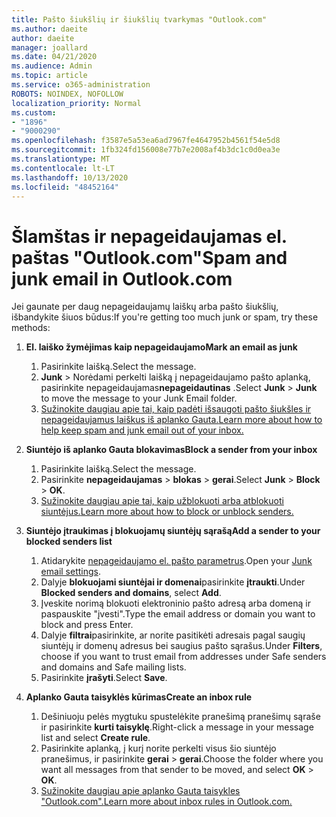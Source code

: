 ```yaml
---
title: Pašto šiukšlių ir šiukšlių tvarkymas "Outlook.com"
ms.author: daeite
author: daeite
manager: joallard
ms.date: 04/21/2020
ms.audience: Admin
ms.topic: article
ms.service: o365-administration
ROBOTS: NOINDEX, NOFOLLOW
localization_priority: Normal
ms.custom:
- "1896"
- "9000290"
ms.openlocfilehash: f3587e5a53ea6ad7967fe4647952b4561f54e5d8
ms.sourcegitcommit: 1fb324fd156008e77b7e2008af4b3dc1c0d0ea3e
ms.translationtype: MT
ms.contentlocale: lt-LT
ms.lasthandoff: 10/13/2020
ms.locfileid: "48452164"
---
```

# <a name="spam-and-junk-email-in-outlookcom"></a><span data-ttu-id="8dd01-102">Šlamštas ir nepageidaujamas el. paštas "Outlook.com"</span><span class="sxs-lookup"><span data-stu-id="8dd01-102">Spam and junk email in Outlook.com</span></span>

<span data-ttu-id="8dd01-103">Jei gaunate per daug nepageidaujamų laiškų arba pašto šiukšlių, išbandykite šiuos būdus:</span><span class="sxs-lookup"><span data-stu-id="8dd01-103">If you're getting too much junk or spam, try these methods:</span></span>

1. <span data-ttu-id="8dd01-104">**El. laiško žymėjimas kaip nepageidaujamo**</span><span class="sxs-lookup"><span data-stu-id="8dd01-104">**Mark an email as junk**</span></span>
    1. <span data-ttu-id="8dd01-105">Pasirinkite laišką.</span><span class="sxs-lookup"><span data-stu-id="8dd01-105">Select the message.</span></span>
    1. <span data-ttu-id="8dd01-106">**Junk**  >  Norėdami perkelti laišką į nepageidaujamo pašto aplanką, pasirinkite nepageidaujamas**nepageidautinas** .</span><span class="sxs-lookup"><span data-stu-id="8dd01-106">Select **Junk** > **Junk** to move the message to your Junk Email folder.</span></span>
    1. [<span data-ttu-id="8dd01-107">Sužinokite daugiau apie tai, kaip padėti išsaugoti pašto šiukšles ir nepageidaujamus laiškus iš aplanko Gauta.</span><span class="sxs-lookup"><span data-stu-id="8dd01-107">Learn more about how to help keep spam and junk email out of your inbox.</span></span>](https://support.office.com/article/a3ece97b-82f8-4a5e-9ac3-e92fa6427ae4?wt.mc_id=Office_Outlook_com_Alchemy)

1. <span data-ttu-id="8dd01-108">**Siuntėjo iš aplanko Gauta blokavimas**</span><span class="sxs-lookup"><span data-stu-id="8dd01-108">**Block a sender from your inbox**</span></span>
    1. <span data-ttu-id="8dd01-109">Pasirinkite laišką.</span><span class="sxs-lookup"><span data-stu-id="8dd01-109">Select the message.</span></span>
    1. <span data-ttu-id="8dd01-110">Pasirinkite **nepageidaujamas**  >  **blokas**  >  **gerai**.</span><span class="sxs-lookup"><span data-stu-id="8dd01-110">Select **Junk** > **Block** > **OK**.</span></span>
    1. [<span data-ttu-id="8dd01-111">Sužinokite daugiau apie tai, kaip užblokuoti arba atblokuoti siuntėjus.</span><span class="sxs-lookup"><span data-stu-id="8dd01-111">Learn more about how to block or unblock senders.</span></span>](https://support.office.com/article/afba1c94-77bb-4f50-8b85-057cf52f4d5e?wt.mc_id=Office_Outlook_com_Alchemy)

1. <span data-ttu-id="8dd01-112">**Siuntėjo įtraukimas į blokuojamų siuntėjų sąrašą**</span><span class="sxs-lookup"><span data-stu-id="8dd01-112">**Add a sender to your blocked senders list**</span></span>
    1. <span data-ttu-id="8dd01-113">Atidarykite [nepageidaujamo el. pašto parametrus](https://outlook.live.com/mail/options/mail/junkEmail/blockedSendersAndDomainsV2).</span><span class="sxs-lookup"><span data-stu-id="8dd01-113">Open your [Junk email settings](https://outlook.live.com/mail/options/mail/junkEmail/blockedSendersAndDomainsV2).</span></span>
    1. <span data-ttu-id="8dd01-114">Dalyje **blokuojami siuntėjai ir domenai**pasirinkite **įtraukti**.</span><span class="sxs-lookup"><span data-stu-id="8dd01-114">Under **Blocked senders and domains**, select **Add**.</span></span>
    1. <span data-ttu-id="8dd01-115">Įveskite norimą blokuoti elektroninio pašto adresą arba domeną ir paspauskite "įvesti".</span><span class="sxs-lookup"><span data-stu-id="8dd01-115">Type the email address or domain you want to block and press Enter.</span></span>
    1. <span data-ttu-id="8dd01-116">Dalyje **filtrai**pasirinkite, ar norite pasitikėti adresais pagal saugių siuntėjų ir domenų adresus bei saugius pašto sąrašus.</span><span class="sxs-lookup"><span data-stu-id="8dd01-116">Under **Filters**, choose if you want to trust email from addresses under Safe senders and domains and Safe mailing lists.</span></span>
    1. <span data-ttu-id="8dd01-117">Pasirinkite **įrašyti**.</span><span class="sxs-lookup"><span data-stu-id="8dd01-117">Select **Save**.</span></span>

1. <span data-ttu-id="8dd01-118">**Aplanko Gauta taisyklės kūrimas**</span><span class="sxs-lookup"><span data-stu-id="8dd01-118">**Create an inbox rule**</span></span>
    1. <span data-ttu-id="8dd01-119">Dešiniuoju pelės mygtuku spustelėkite pranešimą pranešimų sąraše ir pasirinkite **kurti taisyklę**.</span><span class="sxs-lookup"><span data-stu-id="8dd01-119">Right-click a message in your message list and select **Create rule**.</span></span>
    1. <span data-ttu-id="8dd01-120">Pasirinkite aplanką, į kurį norite perkelti visus šio siuntėjo pranešimus, ir pasirinkite **gerai**  >  **gerai**.</span><span class="sxs-lookup"><span data-stu-id="8dd01-120">Choose the folder where you want all messages from that sender to be moved, and select **OK** > **OK**.</span></span>
    1. [<span data-ttu-id="8dd01-121">Sužinokite daugiau apie aplanko Gauta taisykles "Outlook.com".</span><span class="sxs-lookup"><span data-stu-id="8dd01-121">Learn more about inbox rules in Outlook.com.</span></span>](https://support.office.com/article/4b094371-a5d7-49bd-8b1b-4e4896a7cc5d?wt.mc_id=Office_Outlook_com_Alchemy)
